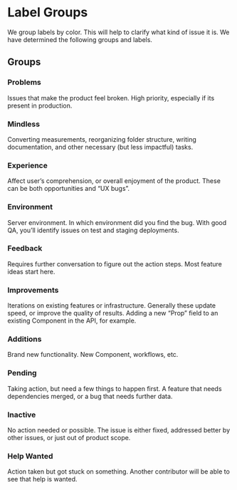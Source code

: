 # Label Groups

We group labels by color. This will help to clarify what kind of issue it is. We have determined the following groups and labels.

## Groups

### Problems
Issues that make the product feel broken. High priority, especially if its present in production.

### Mindless
Converting measurements, reorganizing folder structure, writing documentation, and other necessary (but less impactful) tasks.

### Experience
Affect user’s comprehension, or overall enjoyment of the product. These can be both opportunities and “UX bugs”.

### Environment
Server environment. In which environment did you find the bug. With good QA, you’ll identify issues on test and staging deployments.

### Feedback
Requires further conversation to figure out the action steps. Most feature ideas start here.

### Improvements
Iterations on existing features or infrastructure. Generally these update speed, or improve the quality of results. Adding a new “Prop” field to an existing Component in the API, for example.

### Additions
Brand new functionality. New Component, workflows, etc.

### Pending
Taking action, but need a few things to happen first. A feature that needs dependencies merged, or a bug that needs further data.

### Inactive
No action needed or possible. The issue is either fixed, addressed better by other issues, or just out of product scope.

### Help Wanted
Action taken but got stuck on something. Another contributor will be able to see that help is wanted.
